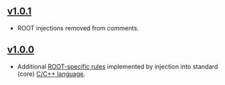 [v1.0.1]
----------------------
- ROOT injections removed from comments.

[v1.0.1]: https://github.com/vpacik/language-root/releases/tag/v1.0.1

[v1.0.0]
----------------------
- Additional [ROOT-specific rules](https://root.cern.ch/coding-conventions) implemented by injection into standard (core) [C/C++ language](https://atom.io/packages/language-c).

[v1.0.0]: https://github.com/vpacik/language-root/releases/tag/v1.0.0
